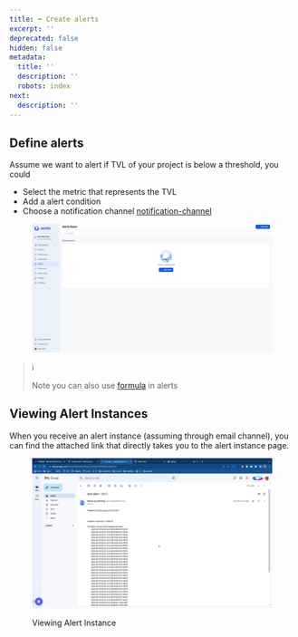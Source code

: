 ```yaml
---
title: ➡ Create alerts
excerpt: ''
deprecated: false
hidden: false
metadata:
  title: ''
  description: ''
  robots: index
next:
  description: ''
---
```

## Define alerts

Assume we want to alert if TVL of your project is below a threshold, you could&#x20;

* Select the metric that represents the TVL
* Add a alert condition
* Choose a notification channel [notification-channel](notification-channel "mention")

<figure><img src="https://raw.githubusercontent.com/sentioxyz/docs/main/.gitbook/assets/creatingAlert.gif" alt=""><figcaption></figcaption></figure>

> ℹ️
>
> Note you can also use [formula](aggregation-functions-and-formulas) in alerts


## Viewing Alert Instances

When you receive an alert instance (assuming through email channel), you can find the attached link that directly takes you to the alert instance page.

<figure><img src="https://raw.githubusercontent.com/sentioxyz/docs/main/.gitbook/assets/alertInstance.gif" alt=""><figcaption><p>Viewing Alert Instance</p></figcaption></figure>

##
